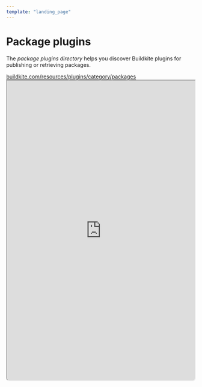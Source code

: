 ```yaml
---
template: "landing_page"
---
```


# Package plugins

The _package plugins directory_ helps you discover Buildkite plugins for publishing or retrieving packages.

<a class="Frameheader" href='https://buildkite.com/resources/plugins/category/packages' target='_blank'>
  <span class="Frameheader__address">buildkite.com/resources/plugins/category/packages</span>
</a>
<iframe
  src='https://buildkite.com/resources/plugins/category/packages/embed/'
  referrerPolicy='same-origin'
  allow="fullscreen" crossorigin="anonymous" width="100%" height="800px"
  style="border-radius:0 0 8px 8px;box-sizing: border-box;"
/>
